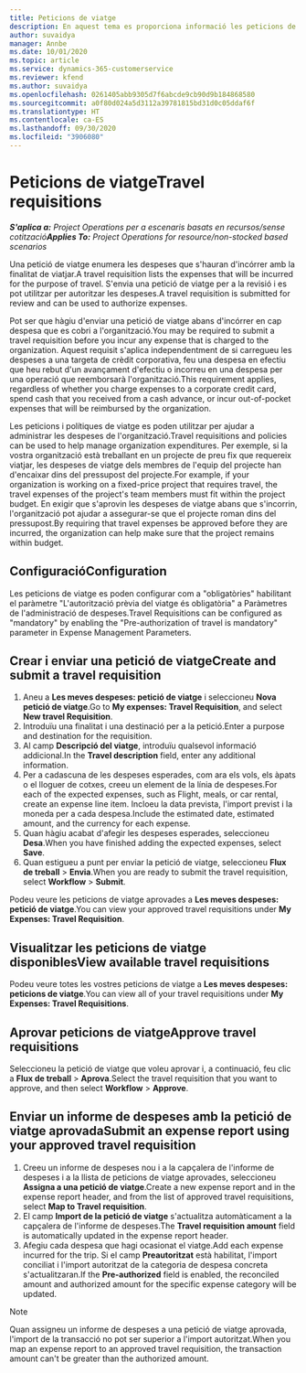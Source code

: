 ```yaml
---
title: Peticions de viatge
description: En aquest tema es proporciona informació les peticions de viatge.
author: suvaidya
manager: Annbe
ms.date: 10/01/2020
ms.topic: article
ms.service: dynamics-365-customerservice
ms.reviewer: kfend
ms.author: suvaidya
ms.openlocfilehash: 0261405abb9305d7f6abcde9cb90d9b184868580
ms.sourcegitcommit: a0f80d024a5d3112a39781815bd31d0c05ddaf6f
ms.translationtype: HT
ms.contentlocale: ca-ES
ms.lasthandoff: 09/30/2020
ms.locfileid: "3906080"
---
```

# <a name="travel-requisitions"></a><span data-ttu-id="8be12-103">Peticions de viatge</span><span class="sxs-lookup"><span data-stu-id="8be12-103">Travel requisitions</span></span>

<span data-ttu-id="8be12-104">_**S'aplica a:** Project Operations per a escenaris basats en recursos/sense cotització_</span><span class="sxs-lookup"><span data-stu-id="8be12-104">_**Applies To:** Project Operations for resource/non-stocked based scenarios_</span></span>

<span data-ttu-id="8be12-105">Una petició de viatge enumera les despeses que s'hauran d'incórrer amb la finalitat de viatjar.</span><span class="sxs-lookup"><span data-stu-id="8be12-105">A travel requisition lists the expenses that will be incurred for the purpose of travel.</span></span> <span data-ttu-id="8be12-106">S'envia una petició de viatge per a la revisió i es pot utilitzar per autoritzar les despeses.</span><span class="sxs-lookup"><span data-stu-id="8be12-106">A travel requisition is submitted for review and can be used to authorize expenses.</span></span>

<span data-ttu-id="8be12-107">Pot ser que hàgiu d'enviar una petició de viatge abans d'incórrer en cap despesa que es cobri a l'organització.</span><span class="sxs-lookup"><span data-stu-id="8be12-107">You may be required to submit a travel requisition before you incur any expense that is charged to the organization.</span></span> <span data-ttu-id="8be12-108">Aquest requisit s'aplica independentment de si carregueu les despeses a una targeta de crèdit corporativa, feu una despesa en efectiu que heu rebut d'un avançament d'efectiu o incorreu en una despesa per una operació que reemborsarà l'organització.</span><span class="sxs-lookup"><span data-stu-id="8be12-108">This requirement applies, regardless of whether you charge expenses to a corporate credit card, spend cash that you received from a cash advance, or incur out-of-pocket expenses that will be reimbursed by the organization.</span></span>

<span data-ttu-id="8be12-109">Les peticions i polítiques de viatge es poden utilitzar per ajudar a administrar les despeses de l'organització.</span><span class="sxs-lookup"><span data-stu-id="8be12-109">Travel requisitions and policies can be used to help manage organization expenditures.</span></span> <span data-ttu-id="8be12-110">Per exemple, si la vostra organització està treballant en un projecte de preu fix que requereix viatjar, les despeses de viatge dels membres de l'equip del projecte han d'encaixar dins del pressupost del projecte.</span><span class="sxs-lookup"><span data-stu-id="8be12-110">For example, if your organization is working on a fixed-price project that requires travel, the travel expenses of the project's team members must fit within the project budget.</span></span> <span data-ttu-id="8be12-111">En exigir que s'aprovin les despeses de viatge abans que s'incorrin, l'organització pot ajudar a assegurar-se que el projecte roman dins del pressupost.</span><span class="sxs-lookup"><span data-stu-id="8be12-111">By requiring that travel expenses be approved before they are incurred, the organization can help make sure that the project remains within budget.</span></span>

## <a name="configuration"></a><span data-ttu-id="8be12-112">Configuració</span><span class="sxs-lookup"><span data-stu-id="8be12-112">Configuration</span></span> 

<span data-ttu-id="8be12-113">Les peticions de viatge es poden configurar com a "obligatòries" habilitant el paràmetre "L'autorització prèvia del viatge és obligatòria" a Paràmetres de l'administració de despeses.</span><span class="sxs-lookup"><span data-stu-id="8be12-113">Travel Requisitions can be configured as "mandatory" by enabling the "Pre-authorization of travel is mandatory" parameter in Expense Management Parameters.</span></span> 

## <a name="create-and-submit-a-travel-requisition"></a><span data-ttu-id="8be12-114">Crear i enviar una petició de viatge</span><span class="sxs-lookup"><span data-stu-id="8be12-114">Create and submit a travel requisition</span></span>

1. <span data-ttu-id="8be12-115">Aneu a **Les meves despeses: petició de viatge** i seleccioneu **Nova petició de viatge**.</span><span class="sxs-lookup"><span data-stu-id="8be12-115">Go to **My expenses: Travel Requisition**, and select **New travel Requisition**.</span></span>
2. <span data-ttu-id="8be12-116">Introduïu una finalitat i una destinació per a la petició.</span><span class="sxs-lookup"><span data-stu-id="8be12-116">Enter a purpose and destination for the requisition.</span></span>
3. <span data-ttu-id="8be12-117">Al camp **Descripció del viatge**, introduïu qualsevol informació addicional.</span><span class="sxs-lookup"><span data-stu-id="8be12-117">In the  **Travel description** field, enter any additional information.</span></span> 
4. <span data-ttu-id="8be12-118">Per a cadascuna de les despeses esperades, com ara els vols, els àpats o el lloguer de cotxes, creeu un element de la línia de despeses.</span><span class="sxs-lookup"><span data-stu-id="8be12-118">For each of the expected expenses, such as Flight, meals, or car rental, create an expense line item.</span></span> <span data-ttu-id="8be12-119">Incloeu la data prevista, l'import previst i la moneda per a cada despesa.</span><span class="sxs-lookup"><span data-stu-id="8be12-119">Include the estimated date, estimated amount, and the currency for each expense.</span></span> 
5. <span data-ttu-id="8be12-120">Quan hàgiu acabat d'afegir les despeses esperades, seleccioneu **Desa**.</span><span class="sxs-lookup"><span data-stu-id="8be12-120">When you have finished adding the expected expenses, select **Save**.</span></span>
6. <span data-ttu-id="8be12-121">Quan estigueu a punt per enviar la petició de viatge, seleccioneu **Flux de treball** > **Envia**.</span><span class="sxs-lookup"><span data-stu-id="8be12-121">When you are ready to submit the travel requisition, select **Workflow** > **Submit**.</span></span>

<span data-ttu-id="8be12-122">Podeu veure les peticions de viatge aprovades a **Les meves despeses: petició de viatge**.</span><span class="sxs-lookup"><span data-stu-id="8be12-122">You can view your approved travel requisitions under **My Expenses: Travel Requisition**.</span></span> 

## <a name="view-available-travel-requisitions"></a><span data-ttu-id="8be12-123">Visualitzar les peticions de viatge disponibles</span><span class="sxs-lookup"><span data-stu-id="8be12-123">View available travel requisitions</span></span>

<span data-ttu-id="8be12-124">Podeu veure totes les vostres peticions de viatge a **Les meves despeses: peticions de viatge**.</span><span class="sxs-lookup"><span data-stu-id="8be12-124">You can view all of your travel requisitions under **My Expenses: Travel Requisitions**.</span></span>

## <a name="approve-travel-requisitions"></a><span data-ttu-id="8be12-125">Aprovar peticions de viatge</span><span class="sxs-lookup"><span data-stu-id="8be12-125">Approve travel requisitions</span></span>

<span data-ttu-id="8be12-126">Seleccioneu la petició de viatge que voleu aprovar i, a continuació, feu clic a **Flux de treball** > **Aprova**.</span><span class="sxs-lookup"><span data-stu-id="8be12-126">Select the travel requisition that you want to approve, and then select **Workflow** > **Approve**.</span></span>  

## <a name="submit-an-expense-report-using-your-approved-travel-requisition"></a><span data-ttu-id="8be12-127">Enviar un informe de despeses amb la petició de viatge aprovada</span><span class="sxs-lookup"><span data-stu-id="8be12-127">Submit an expense report using your approved travel requisition</span></span>

1. <span data-ttu-id="8be12-128">Creeu un informe de despeses nou i a la capçalera de l'informe de despeses i a la llista de peticions de viatge aprovades, seleccioneu **Assigna a una petició de viatge**.</span><span class="sxs-lookup"><span data-stu-id="8be12-128">Create a new expense report and in the expense report header, and from the list of approved travel requisitions, select **Map to Travel requisition**.</span></span>
2. <span data-ttu-id="8be12-129">El camp **Import de la petició de viatge** s'actualitza automàticament a la capçalera de l'informe de despeses.</span><span class="sxs-lookup"><span data-stu-id="8be12-129">The **Travel requisition amount** field is automatically updated in the expense report header.</span></span>
3. <span data-ttu-id="8be12-130">Afegiu cada despesa que hagi ocasionat el viatge.</span><span class="sxs-lookup"><span data-stu-id="8be12-130">Add each expense incurred for the trip.</span></span> <span data-ttu-id="8be12-131">Si el camp **Preautoritzat** està habilitat, l'import conciliat i l'import autoritzat de la categoria de despesa concreta s'actualitzaran.</span><span class="sxs-lookup"><span data-stu-id="8be12-131">If the **Pre-authorized** field is enabled, the reconciled amount and authorized amount for the specific expense category will be updated.</span></span>

> [!NOTE]
> <span data-ttu-id="8be12-132">Quan assigneu un informe de despeses a una petició de viatge aprovada, l'import de la transacció no pot ser superior a l'import autoritzat.</span><span class="sxs-lookup"><span data-stu-id="8be12-132">When you map an expense report to an approved travel requisition, the transaction amount can't be greater than the authorized amount.</span></span> 
